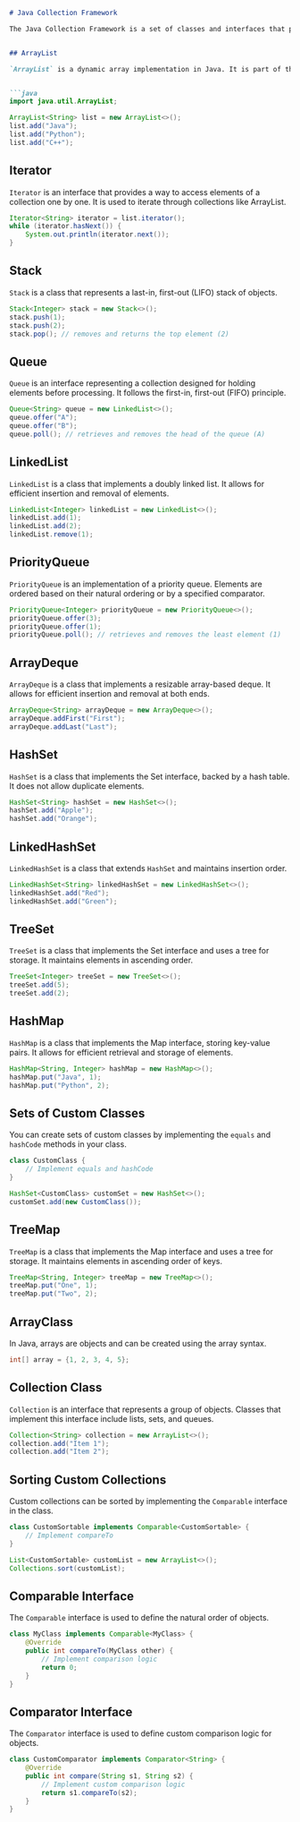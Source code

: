 

```markdown
# Java Collection Framework

The Java Collection Framework is a set of classes and interfaces that provide commonly reusable data structures. It includes dynamic arrays, linked lists, maps, sets, queues, and various other collections.


## ArrayList

`ArrayList` is a dynamic array implementation in Java. It is part of the `java.util` package and allows elements to be added or removed dynamically.


```java
import java.util.ArrayList;

ArrayList<String> list = new ArrayList<>();
list.add("Java");
list.add("Python");
list.add("C++");
```


## Iterator

`Iterator` is an interface that provides a way to access elements of a collection one by one. It is used to iterate through collections like ArrayList.


```java
Iterator<String> iterator = list.iterator();
while (iterator.hasNext()) {
    System.out.println(iterator.next());
}
```

## Stack

`Stack` is a class that represents a last-in, first-out (LIFO) stack of objects.

```java
Stack<Integer> stack = new Stack<>();
stack.push(1);
stack.push(2);
stack.pop(); // removes and returns the top element (2)
```

## Queue

`Queue` is an interface representing a collection designed for holding elements before processing. It follows the first-in, first-out (FIFO) principle.

```java
Queue<String> queue = new LinkedList<>();
queue.offer("A");
queue.offer("B");
queue.poll(); // retrieves and removes the head of the queue (A)
```

## LinkedList

`LinkedList` is a class that implements a doubly linked list. It allows for efficient insertion and removal of elements.

```java
LinkedList<Integer> linkedList = new LinkedList<>();
linkedList.add(1);
linkedList.add(2);
linkedList.remove(1);
```

## PriorityQueue

`PriorityQueue` is an implementation of a priority queue. Elements are ordered based on their natural ordering or by a specified comparator.

```java
PriorityQueue<Integer> priorityQueue = new PriorityQueue<>();
priorityQueue.offer(3);
priorityQueue.offer(1);
priorityQueue.poll(); // retrieves and removes the least element (1)
```

## ArrayDeque

`ArrayDeque` is a class that implements a resizable array-based deque. It allows for efficient insertion and removal at both ends.

```java
ArrayDeque<String> arrayDeque = new ArrayDeque<>();
arrayDeque.addFirst("First");
arrayDeque.addLast("Last");
```

## HashSet

`HashSet` is a class that implements the Set interface, backed by a hash table. It does not allow duplicate elements.

```java
HashSet<String> hashSet = new HashSet<>();
hashSet.add("Apple");
hashSet.add("Orange");
```

## LinkedHashSet

`LinkedHashSet` is a class that extends `HashSet` and maintains insertion order.

```java
LinkedHashSet<String> linkedHashSet = new LinkedHashSet<>();
linkedHashSet.add("Red");
linkedHashSet.add("Green");
```

## TreeSet

`TreeSet` is a class that implements the Set interface and uses a tree for storage. It maintains elements in ascending order.

```java
TreeSet<Integer> treeSet = new TreeSet<>();
treeSet.add(5);
treeSet.add(2);
```

## HashMap

`HashMap` is a class that implements the Map interface, storing key-value pairs. It allows for efficient retrieval and storage of elements.

```java
HashMap<String, Integer> hashMap = new HashMap<>();
hashMap.put("Java", 1);
hashMap.put("Python", 2);
```

## Sets of Custom Classes

You can create sets of custom classes by implementing the `equals` and `hashCode` methods in your class.

```java
class CustomClass {
    // Implement equals and hashCode
}

HashSet<CustomClass> customSet = new HashSet<>();
customSet.add(new CustomClass());
```

## TreeMap

`TreeMap` is a class that implements the Map interface and uses a tree for storage. It maintains elements in ascending order of keys.

```java
TreeMap<String, Integer> treeMap = new TreeMap<>();
treeMap.put("One", 1);
treeMap.put("Two", 2);
```

## ArrayClass

In Java, arrays are objects and can be created using the array syntax.

```java
int[] array = {1, 2, 3, 4, 5};
```

## Collection Class

`Collection` is an interface that represents a group of objects. Classes that implement this interface include lists, sets, and queues.

```java
Collection<String> collection = new ArrayList<>();
collection.add("Item 1");
collection.add("Item 2");
```

## Sorting Custom Collections

Custom collections can be sorted by implementing the `Comparable` interface in the class.

```java
class CustomSortable implements Comparable<CustomSortable> {
    // Implement compareTo
}

List<CustomSortable> customList = new ArrayList<>();
Collections.sort(customList);
```

## Comparable Interface

The `Comparable` interface is used to define the natural order of objects.

```java
class MyClass implements Comparable<MyClass> {
    @Override
    public int compareTo(MyClass other) {
        // Implement comparison logic
        return 0;
    }
}
```

## Comparator Interface

The `Comparator` interface is used to define custom comparison logic for objects.

```java
class CustomComparator implements Comparator<String> {
    @Override
    public int compare(String s1, String s2) {
        // Implement custom comparison logic
        return s1.compareTo(s2);
    }
}
```
